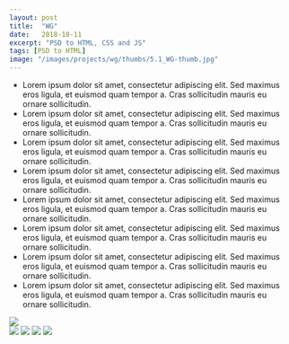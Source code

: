 ```yaml
---
layout: post
title:  "WG"
date:   2018-10-11
excerpt: "PSD to HTML, CSS and JS"
tags: [PSD to HTML]
image: "/images/projects/wg/thumbs/5.1_WG-thumb.jpg"
---
```


<div class="row">
 	<div class="6u">
		<ul>
			<li>Lorem ipsum dolor sit amet, consectetur adipiscing elit. Sed maximus eros ligula, et euismod quam tempor a. Cras sollicitudin mauris eu ornare sollicitudin.</li>
			<li>Lorem ipsum dolor sit amet, consectetur adipiscing elit. Sed maximus eros ligula, et euismod quam tempor a. Cras sollicitudin mauris eu ornare sollicitudin.</li>
			<li>Lorem ipsum dolor sit amet, consectetur adipiscing elit. Sed maximus eros ligula, et euismod quam tempor a. Cras sollicitudin mauris eu ornare sollicitudin.</li>
			<li>Lorem ipsum dolor sit amet, consectetur adipiscing elit. Sed maximus eros ligula, et euismod quam tempor a. Cras sollicitudin mauris eu ornare sollicitudin.</li>
			<li>Lorem ipsum dolor sit amet, consectetur adipiscing elit. Sed maximus eros ligula, et euismod quam tempor a. Cras sollicitudin mauris eu ornare sollicitudin.</li>
			<li>Lorem ipsum dolor sit amet, consectetur adipiscing elit. Sed maximus eros ligula, et euismod quam tempor a. Cras sollicitudin mauris eu ornare sollicitudin.</li>
			<li>Lorem ipsum dolor sit amet, consectetur adipiscing elit. Sed maximus eros ligula, et euismod quam tempor a. Cras sollicitudin mauris eu ornare sollicitudin.</li>
			<li>Lorem ipsum dolor sit amet, consectetur adipiscing elit. Sed maximus eros ligula, et euismod quam tempor a. Cras sollicitudin mauris eu ornare sollicitudin.</li>
		</ul>
 	</div>
 	<div class="6u">
 		<img class="fit" src="/images/projects/wg/5.1_WG.jpg"> 
 	</div>
 </div>

<img src="/images/projects/wg/5.2_WG.jpg"> 
<img src="/images/projects/wg/5.3_WG.jpg"> 
<img src="/images/projects/wg/5.4_WG.jpg"> 
<img src="/images/projects/wg/5.5_WG.jpg"> 
